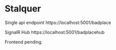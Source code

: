 
# Stalquer

Single api endpoint
https://localhost:5001/badplace

SignalR Hub
https://localhost:5001/badplacehub

Frontend pending.



